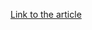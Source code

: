 [Link to the article](https://www.akamai.com/blog/security/akamai-protects-against-atlassian-confluence-0-day)
